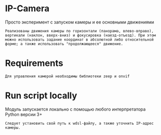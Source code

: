 # IP-Camera
Просто эксперимент с запуском камеры и ее основными движениями
```
Реализованы движения камеры по горизонтали (панорама, влево-вправо), вертикали (наклон, вверх-вниз) и фокусировка (наезд-отъезд). При этом можно использовать задание координат в абсолютной либо относительной форме; а также использовать "продолжающееся" движение.
```
# Requirements
```
Для управления камерой необходимы библиотеки zeep и onvif
```
# Run sсript locally
Модуль запускается локально с помощью любого интерпретатора Python версии 3+
```
Следует установить свой путь к wdsl-файлу, а также уточнить IP-адрес камеры.
```
